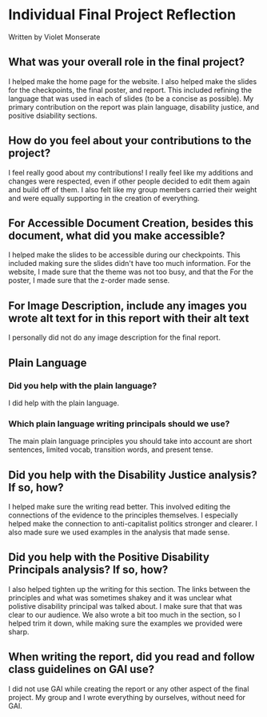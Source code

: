 # Individual Final Project Reflection 

Written by Violet Monserate

## What was your overall role in the final project? 

I helped make the home page for the website. I also helped make the slides for the checkpoints, the final poster, and report. This included refining the language that was used in each of slides (to be a concise as possible). My primary contribution on the report was plain language, disability justice, and positive dsiability sections. 

## How do you feel about your contributions to the project?

I feel really good about my contributions! I really feel like my additions and changes were respected, even if other people decided to edit them again and build off of them. I also felt like my group members carried their weight and were equally supporting in the creation of everything. 

## For Accessible Document Creation, besides this document, what did you make accessible?

I helped make the slides to be accessible during our checkpoints. This included making sure the slides didn't have too much information. For the website, I made sure that the theme was not too busy, and that the For the poster, I made sure that the z-order made sense. 

## For Image Description, include any images you wrote alt text for in this report with their alt text

I personally did not do any image description for the final report. 

## Plain Language

### Did you help with the plain language?

I did help with the plain language. 

### Which plain language writing principals should we use?

The main plain language principles you should take into account are short sentences, limited vocab, transition words, and present tense.

## Did you help with the Disability Justice analysis? If so, how?

I helped make sure the writing read better. This involved editing the connections of the evidence to the principles themselves. I especially helped make the connection to anti-capitalist politics stronger and clearer. I also made sure we used examples in the analysis that made sense.

## Did you help with the Positive Disability Principals analysis? If so, how?

I also helped tighten up the writing for this section. The links between the principles and what was sometimes shakey and it was unclear what polistive disability principal was talked about. I make sure that that was clear to our audience. We also wrote a bit too much in the section, so I helped trim it down, while making sure the examples we provided were sharp. 

## When writing the report, did you read and follow class guidelines on GAI use?

I did not use GAI while creating the report or any other aspect of the final project. My group and I wrote everything by ourselves, without need for GAI.